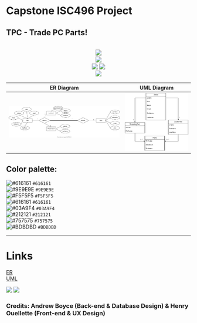 # Capstone ISC496 Project
## TPC - Trade PC Parts!
<br/>
<div align="center">
<a href="https://github.com/aboyce3/BSTpc-ISC-496-/releases">
<img src = "https://flat.badgen.net/github/release/aboyce3/BSTpc-ISC-496-?cache=300"/></a>
<br/>
<a href="https://github.com/aboyce3/BSTpc-ISC-496-/issues">
<img src = "https://flat.badgen.net/github/issues/aboyce3/BSTpc-ISC-496-?cache=300"/></a>
<br/>

<a href="https://github.com/aboyce3/BSTpc-ISC-496-/commits">
<img src = "https://flat.badgen.net/github/commits/aboyce3/BSTpc-ISC-496-/main?cache=300"/></a>

<a href="https://github.com/aboyce3/BSTpc-ISC-496-/commits">
<img src = "https://flat.badgen.net/github/last-commit/aboyce3/BSTpc-ISC-496-/main"/></a>

<br/>
<a href="https://github.com/aboyce3/BSTpc-ISC-496-/graphs/contributors">
<img src = "https://flat.badgen.net/github/contributors/aboyce3/BSTpc-ISC-496-?cache=300"/></a>
</div>

| ER Diagram | UML Diagram |
| ---------- | ----------- |
| ![ER] | ![UML] |

## Color palette:

![#616161](https://via.placeholder.com/15/616161/000000?text=+) `#616161`<br />
![#9E9E9E](https://via.placeholder.com/15/9E9E9E/000000?text=+) `#9E9E9E`<br />
![#F5F5F5](https://via.placeholder.com/15/F5F5F5/000000?text=+) `#F5F5F5`<br />
![#616161](https://via.placeholder.com/15/212121/000000?text=+) `#616161`<br />
![#03A9F4](https://via.placeholder.com/15/03A9F4/000000?text=+) `#03A9F4`<br />
![#212121](https://via.placeholder.com/15/212121/000000?text=+) `#212121`<br />
![#757575](https://via.placeholder.com/15/757575/000000?text=+) `#757575`<br />
![#BDBDBD](https://via.placeholder.com/15/BDBDBD/000000?text=+) `#BDBDBD`<br />
<hr/>

# Links

[ER](https://github.com/aboyce3/BSTpc-ISC-496-/blob/main/Diagrams/ERDiagram_Updated.svg)<br/>
[UML](https://github.com/aboyce3/BSTpc-ISC-496-/blob/main/Diagrams/BST_Parts_UML_Complete.png)

[UML]: https://github.com/aboyce3/BSTpc-ISC-496-/blob/main/Diagrams/BST_Parts_UML_Complete.png
[ER]: https://github.com/aboyce3/BSTpc-ISC-496-/blob/main/Diagrams/ERDiagram_Updated.svg

<img src = "https://flat.badgen.net/github/tag/aboyce3/BSTpc-ISC-496-?cache=300"/>
<a href="https://discord.gg/dZCPrPA">
<img src = "https://flat.badgen.net/badge/icon/Join Our Discord?icon=discord&label"></a>

### Credits: Andrew Boyce (Back-end & Database Design) & Henry Ouellette (Front-end & UX Design)
